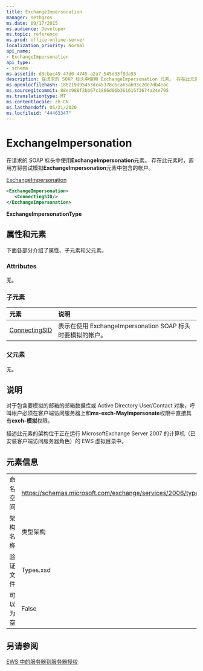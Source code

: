 ```yaml
---
title: ExchangeImpersonation
manager: sethgros
ms.date: 09/17/2015
ms.audience: Developer
ms.topic: reference
ms.prod: office-online-server
localization_priority: Normal
api_name:
- ExchangeImpersonation
api_type:
- schema
ms.assetid: d8cbac49-47d0-4745-a2a7-545d33f8da93
description: 在请求的 SOAP 标头中使用 ExchangeImpersonation 元素。 存在此元素时，调用方将尝试模拟 ExchangeImpersonation 元素中包含的帐户。
ms.openlocfilehash: 188219d95453dc45378c6ca65ab93c2de7db4eac
ms.sourcegitcommit: 88ec988f2bb67c1866d06b361615f3674a24e795
ms.translationtype: MT
ms.contentlocale: zh-CN
ms.lasthandoff: 05/31/2020
ms.locfileid: "44463347"
---
```

# <a name="exchangeimpersonation"></a>ExchangeImpersonation

在请求的 SOAP 标头中使用**ExchangeImpersonation**元素。 存在此元素时，调用方将尝试模拟**ExchangeImpersonation**元素中包含的帐户。 
  
[ExchangeImpersonation](exchangeimpersonation.md)
  
```xml
<ExchangeImpersonation>
   <ConnectingSID/>
</ExchangeImpersonation>
```

 **ExchangeImpersonationType**
## <a name="attributes-and-elements"></a>属性和元素

下面各部分介绍了属性、子元素和父元素。
  
### <a name="attributes"></a>Attributes

无。
  
### <a name="child-elements"></a>子元素

|**元素**|**说明**|
|:-----|:-----|
|[ConnectingSID](connectingsid.md) <br/> |表示在使用 ExchangeImpersonation SOAP 标头时要模拟的帐户。  <br/> |
   
### <a name="parent-elements"></a>父元素

无。
  
## <a name="remarks"></a>说明

对于包含要模拟的邮箱的邮箱数据库或 Active Directory User/Contact 对象，呼叫帐户必须在客户端访问服务器上和**ms-exch-MayImpersonate**权限中直接具有**exch-模拟**权限。 
  
描述此元素的架构位于正在运行 MicrosoftExchange Server 2007 的计算机（已安装客户端访问服务器角色）的 EWS 虚拟目录中。
  
## <a name="element-information"></a>元素信息

|||
|:-----|:-----|
|命名空间  <br/> |https://schemas.microsoft.com/exchange/services/2006/types  <br/> |
|架构名称  <br/> |类型架构  <br/> |
|验证文件  <br/> |Types.xsd  <br/> |
|可以为空  <br/> |False  <br/> |
   
## <a name="see-also"></a>另请参阅



[EWS 中的服务器到服务器授权](https://msdn.microsoft.com/library/f1610a20-672d-448b-8c00-5b0fbcaf31cb%28Office.15%29.aspx)


